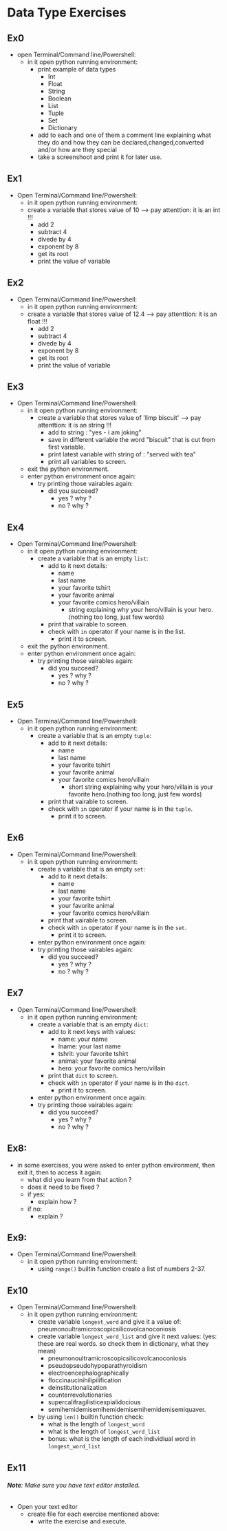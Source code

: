 # Data Type Exercises

## Ex0

- open Terminal/Command line/Powershell:
  - in it open python running environment:
    - print example of data types
      - Int
      - Float
      - String
      - Boolean
      - List
      - Tuple
      - Set
      - Dictionary
    - add to each and one of them a comment line explaining what they do and how they can be declared,changed,converted and/or how are they special
    - take a screenshoot and print it for later use.


## Ex1

- Open Terminal/Command line/Powershell:
  - in it open python running environment:
  - create a variable that stores value of 10 --> pay attenttion: it is an int !!!
    - add 2
    - subtract 4
    - divede by 4
    - exponent by 8
    - get its root
    - print the value of variable


## Ex2

- Open Terminal/Command line/Powershell:
  - in it open python running environment:
  - create a variable that stores value of 12.4 --> pay attenttion: it is an float !!!
    - add 2
    - subtract 4
    - divede by 4
    - exponent by 8
    - get its root
    - print the value of variable

## Ex3

- Open Terminal/Command line/Powershell:
  - in it open python running environment:
    - create a variable that stores value of 'limp biscuit' --> pay attenttion: it is an string !!!
      - add to string : "yes  - i am joking"
      - save in different variable the word "biscuit" that is cut from first variable.
      - print latest variable with string of : "served with tea"
      - print all variables to screen.
  - exit the python environment.
  - enter python environment once again:
    - try printing those vairables again:
      - did you succeed?
        - yes ? why ?
        - no  ? why ? 


## Ex4

- Open Terminal/Command line/Powershell:
  - in it open python running environment:
    - create a variable that is an empty `list`:
      - add to it next details:
        - name
        - last name
        - your favorite tshirt
        - your favorite animal
        - your favorite comics hero/villain
          - string explaining why your hero/villain is your hero.(nothing too long, just few words)
      - print that vairable to screen.
      - check with `in` operator if your name is in the list.
        - print it to screen.
  - exit the python environment.
  - enter python environment once again:
    - try printing those vairables again:
      - did you succeed?
        - yes ? why ?
        - no  ? why ? 


## Ex5

- Open Terminal/Command line/Powershell:
  - in it open python running environment:
    - create a variable that is an empty `tuple`:
      - add to it next details:
        - name
        - last name
        - your favorite tshirt
        - your favorite animal
        - your favorite comics hero/villain
          - short string explaining why your hero/villain is your favorite hero.(nothing too long, just few words)
      - print that vairable to screen.
      - check with `in` operator if your name is in the `tuple`.
        - print it to screen.


## Ex6

- Open Terminal/Command line/Powershell:
  - in it open python running environment:
    - create a variable that is an empty `set`:
      - add to it next details:
        - name
        - last name
        - your favorite tshirt
        - your favorite animal
        - your favorite comics hero/villain
      - print that vairable to screen.
      - check with `in` operator if your name is in the `set`.
        - print it to screen.
    - enter python environment once again:
    - try printing those vairables again:
      - did you succeed?
        - yes ? why ?
        - no  ? why ? 


## Ex7

- Open Terminal/Command line/Powershell:
  - in it open python running environment:
    - create a variable that is an empty `dict`:
      - add to it next keys with values:
        - name: your name
        - lname: your last name
        - tshrit: your favorite tshirt
        - animal: your favorite animal
        - hero: your favorite comics hero/villain
      - print that `dict` to screen.
      - check with `in` operator if your name is in the `dict`.
        - print it to screen.
    - enter python environment once again:
    - try printing those vairables again:
      - did you succeed?
        - yes ? why ?
        - no  ? why ? 


## Ex8:

- in some exercises, you were asked to enter python environment, then exit it, then to access it again:
  - what did you learn from that action ?
  - does it need to be fixed ?
  - if yes:
    - explain how ?
  - if no:
    - explain ?


## Ex9:

- Open Terminal/Command line/Powershell:
  - in it open python running environment:
    - using `range()` builtin function create a list of numbers 2-37.

## Ex10

- Open Terminal/Command line/Powershell:
  - in it open python running environment:
    - create variable `longest_word` and give it a value of: pneumonoultramicroscopicsilicovolcanoconiosis
    - create variable `longest_word_list` and give it next values: (yes: these are real words. so check them in dictionary, what they mean)
      - pneumonoultramicroscopicsilicovolcanoconiosis
      - pseudopseudohypoparathyroidism 
      - electroencephalographically
      - flocci­nauci­nihili­pili­fication
      - deinstitutionalization
      - counterrevolutionaries
      - supercalifragilisticexpialidocious
      - semihemidemisemihemidemisemihemidemisemiquaver. 
    - by using `len()` builtin function check:
      -  what is the length of `longest_word`
      -  what is the length of `longest_word_list`
      -  bonus: what is the length of each individiual word in `longest_word_list`


## Ex11

###### **Note**: Make sure you have text editor installed.
- Open your text editor
  - create file for each exercise mentioned above:
    - write the exercise and execute.